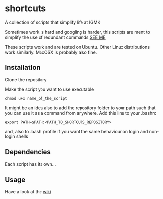 # shortcuts
A collection of scripts that simplify life at IGMK

Sometimes work is hard and googling is harder, this scripts are ment to simplify the use of redundant commands [SEE ME](https://preview.redd.it/b2463cm4lqg31.gif?format=mp4&v=enabled&s=6b359cf69606d096ca957106775622a386d7c0af)

These scripts work and are tested on Ubuntu. Other Linux distributions work similarly. MacOSX is probably also fine.

## Installation
Clone the repository

Make the script you want to use executable

    chmod u+x name_of_the_script

It might be an idea also to add the repository folder to your path such that you can use it as a command from anywhere. Add this line to your .bashrc

    export PATH=$PATH:<PATH_TO_SHORTCUTS_REPOSITORY>

and, also to .bash_profile if you want the same behaviour on login and non-login shells

## Dependencies
Each script has its own...

## Usage
Have a look at the [wiki](https://github.com/igmk/shortcuts/wiki)
